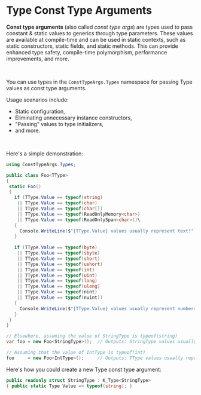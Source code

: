 ﻿# Type Const Type Arguments

**Const type arguments** (also called *const type args*) are types used to pass constant & static values to generics through type parameters. These values are available at compile-time and can be used in static contexts, such as static constructors, static fields, and static methods. This can provide enhanced type safety, compile-time polymorphism, performance improvements, and more.

&nbsp;

 You can use types in the `ConstTypeArgs.Types` namespace for passing Type values as const type arguments.

 Usage scenarios include:

 * Static configuration,
 * Eliminating unnecessary instance constructors,
 * "Passing" values to type initializers,
 * and more.

 &nbsp;

Here's a simple demonstration:

 ```csharp
 using ConstTypeArgs.Types;

public class Foo<TType>
{    
  static Foo()
  {
    if (TType.Value == typeof(string)
     || TType.Value == typeof(char)
     || TType.Value == typeof(char[])
     || TType.Value == typeof(ReadOnlyMemory<char>)
     || TType.Value == typeof(ReadOnlySpan<char>))\
    {
      Console.WriteLine($"{TType.Value} values usually represent text!");
    }
		
    if (TType.Value == typeof(byte)
     || TType.Value == typeof(sbyte)
     || TType.Value == typeof(short)
     || TType.Value == typeof(ushort)
     || TType.Value == typeof(int)
     || TType.Value == typeof(uint)
     || TType.Value == typeof(long)
     || TType.Value == typeof(ulong)
     || TType.Value == typeof(nint)
     || TType.Value == typeof(nuint))
    {
      Console.WriteLine($"{TType.Value} values usually represent numbers!");
    }
  }
}

// Elsewhere, assuming the value of StringType is typeof(string)
var foo = new Foo<StringType>();  // Outputs: StringType values usually represent text!

// Assuming that the value of IntType is typeof(int)
foo     = new Foo<IntType>();     // Outputs: TType values usually represent numbers!
```

Here's how you could create a new Type const type argument:

```csharp
public readonly struct StringType : K_Type<StringType>
{ public static Type Value => typeof(string); }
```
